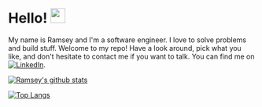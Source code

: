 # Hello! <img src="https://raw.githubusercontent.com/MartinHeinz/MartinHeinz/master/wave.gif" width="30px">

My name is Ramsey and I'm a software engineer. I love to solve problems and build stuff. Welcome to my repo! Have a look around, pick what you like, and don't hesitate to contact me if you want to talk. You can find me on   [![LinkedIn][1.2]][1].


<!-- Icons -->

[1.2]: https://raw.githubusercontent.com/MartinHeinz/MartinHeinz/master/linkedin-3-16.png (LinkedIn icon without padding)

<!-- Links to social media accounts -->
[1]: https://www.linkedin.com/in/ramsey-njire-51984931/


[![Ramsey's github stats](https://github-personal-readme-stats.vercel.app/api?username=ramseynjire&show_icons=true&theme=radical)](https://github.com/anuraghazra/github-readme-stats)

[![Top Langs](https://github-personal-readme-stats.vercel.app/api/top-langs/?username=ramseynjire&layout=compact)](https://github.com/anuraghazra/github-readme-stats)
<!--
**RamseyNjire/RamseyNjire** is a ✨ _special_ ✨ repository because its `README.md` (this file) appears on your GitHub profile.

Here are some ideas to get you started:

- 🔭 I’m currently working on ...
- 🌱 I’m currently learning ...
- 👯 I’m looking to collaborate on ...
- 🤔 I’m looking for help with ...
- 💬 Ask me about ...
- 📫 How to reach me: ...
- 😄 Pronouns: ...
- ⚡ Fun fact: ...
-->
